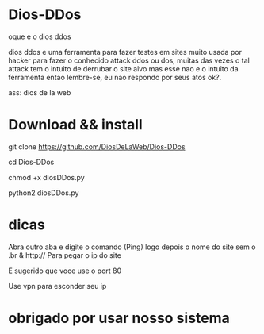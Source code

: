 # Dios-DDos
oque e o dios ddos

dios ddos e uma ferramenta para
fazer testes em sites muito usada
por hacker para fazer o conhecido
attack ddos ou dos, muitas das vezes
o tal attack tem o intuito de derrubar
o site alvo mas esse nao e o intuito 
da ferramenta entao lembre-se, eu nao
respondo por seus atos ok?.

ass: dios de la web

# Download && install

git clone https://github.com/DiosDeLaWeb/Dios-DDos

cd Dios-DDos

chmod +x diosDDos.py

python2 diosDDos.py

# dicas

Abra outro aba e digite o comando
(Ping) logo depois o nome do site sem o .br & http://
Para pegar o ip do site

E sugerido que voce use o port 80

Use vpn para esconder seu ip

# obrigado por usar nosso sistema
